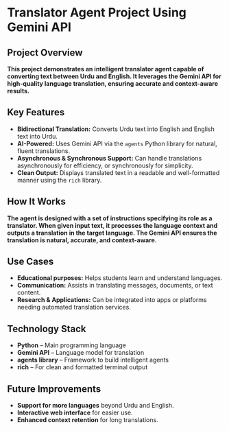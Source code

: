 # **Translator Agent Project Using Gemini API**

## **Project Overview**

**This project demonstrates an intelligent translator agent capable of converting text between Urdu and English. It leverages the Gemini API for high-quality language translation, ensuring accurate and context-aware results.**

## **Key Features**

* **Bidirectional Translation:** Converts Urdu text into English and English text into Urdu.
* **AI-Powered:** Uses Gemini API via the `agents` Python library for natural, fluent translations.
* **Asynchronous & Synchronous Support:** Can handle translations asynchronously for efficiency, or synchronously for simplicity.
* **Clean Output:** Displays translated text in a readable and well-formatted manner using the `rich` library.

## **How It Works**

**The agent is designed with a set of instructions specifying its role as a translator. When given input text, it processes the language context and outputs a translation in the target language. The Gemini API ensures the translation is natural, accurate, and context-aware.**

## **Use Cases**

* **Educational purposes:** Helps students learn and understand languages.
* **Communication:** Assists in translating messages, documents, or text content.
* **Research & Applications:** Can be integrated into apps or platforms needing automated translation services.

## **Technology Stack**

* **Python** – Main programming language
* **Gemini API** – Language model for translation
* **agents library** – Framework to build intelligent agents
* **rich** – For clean and formatted terminal output

## **Future Improvements**

* **Support for more languages** beyond Urdu and English.
* **Interactive web interface** for easier use.
* **Enhanced context retention** for long translations.
